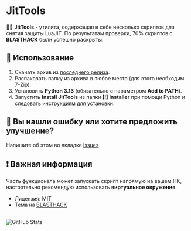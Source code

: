 # JitTools

👩‍💻 **JitTools** - утилита, содержащая в себе несколько скриптов для снятия защиты LuaJIT. 
По результатам проверки, 70% скриптов с **BLASTHACK** были успешно раскрыты.

## 🚀 Использование

1. Скачать архив из [последнего релиза](https://github.com/untitled-1111/JitTools/releases/latest).
2. Распаковать папку из архива в любое место (для этого необходим 7-Zip).
3. Установить **Python 3.13** (обязательно с параметром **Add to PATH**).
4. Запустить **Install JitTools** из папки **[!] Installer** при помощи Python и следовать инструкциям для установки.

## 🐞 Вы нашли ошибку или хотите предложить улучшение?

Напишите об этом во вкладке [issues](https://github.com/untitled-1111/JitTools/issues)

## ❗ Важная информация

Часть функционала может запускать скрипт напрямую на вашем ПК, настоятельно рекомендую использовать **виртуальное окружение**.
- Лицензия: MIT
- Тема на [BLASTHACK](https://www.blast.hk/threads/223498/)

##
![GitHub Stats](https://github-readme-stats.vercel.app/api?username=untitled-1111&show_icons=true&theme=dark)
